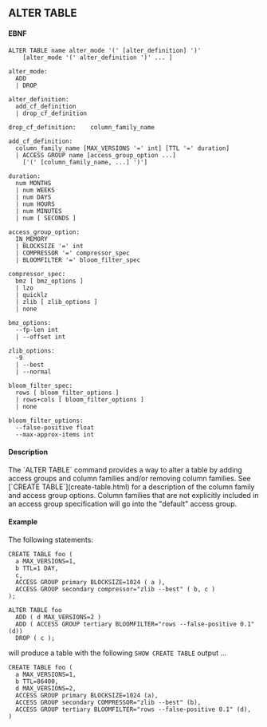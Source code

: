 ALTER TABLE
-----------
#### EBNF

    ALTER TABLE name alter_mode '(' [alter_definition] ')'
        [alter_mode '(' alter_definition ')' ... ]

    alter_mode:
      ADD
      | DROP

    alter_definition:
      add_cf_definition
      | drop_cf_definition

    drop_cf_definition:    column_family_name

    add_cf_definition:
      column_family_name [MAX_VERSIONS '=' int] [TTL '=' duration]
      | ACCESS GROUP name [access_group_option ...]
        ['(' [column_family_name, ...] ')']

    duration:
      num MONTHS
      | num WEEKS
      | num DAYS
      | num HOURS
      | num MINUTES
      | num [ SECONDS ]

    access_group_option:
      IN_MEMORY
      | BLOCKSIZE '=' int
      | COMPRESSOR '=' compressor_spec
      | BLOOMFILTER '=' bloom_filter_spec

    compressor_spec:
      bmz [ bmz_options ]
      | lzo
      | quicklz
      | zlib [ zlib_options ]
      | none

    bmz_options:
      --fp-len int
      | --offset int

    zlib_options:
      -9
      | --best
      | --normal

    bloom_filter_spec:
      rows [ bloom_filter_options ]
      | rows+cols [ bloom_filter_options ]
      | none

    bloom_filter_options:
      --false-positive float
      --max-approx-items int

#### Description
<p>
The `ALTER TABLE` command provides a way to alter a table by adding access
groups and column families and/or removing column families.  See
[`CREATE TABLE`](create-table.html) for a description of the column family
and access group options.  Column families that are not explicitly
included in an access group specification will go into the "default"
access group.

#### Example
<p>
The following statements:

    CREATE TABLE foo (
      a MAX_VERSIONS=1,
      b TTL=1 DAY,
      c,
      ACCESS GROUP primary BLOCKSIZE=1024 ( a ),
      ACCESS GROUP secondary compressor="zlib --best" ( b, c )
    );

    ALTER TABLE foo
      ADD ( d MAX_VERSIONS=2 )
      ADD ( ACCESS GROUP tertiary BLOOMFILTER="rows --false-positive 0.1" (d))
      DROP ( c );

will produce a table with the following `SHOW CREATE TABLE` output ...

    CREATE TABLE foo (
      a MAX_VERSIONS=1,
      b TTL=86400,
      d MAX_VERSIONS=2,
      ACCESS GROUP primary BLOCKSIZE=1024 (a),
      ACCESS GROUP secondary COMPRESSOR="zlib --best" (b),
      ACCESS GROUP tertiary BLOOMFILTER="rows --false-positive 0.1" (d),
    )

























